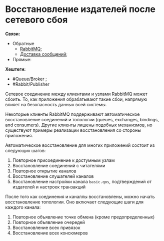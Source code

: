 
# Восстановление издателей после сетевого сбоя

**Связи:**
- Обратные
	- [RabbitMQ](rabbit-mq.md);
	- [Доставка сообщений](rabbit-messaging);
- Прямые:

**Хештеги:**
- #Queue/Broker ;
- #Rabbit/Publisher 

Сетевое соединение между клиентами и узлами RabbitMQ может сбоить. То, как приложения обрабатывают такие сбои, напрямую влияет на безопасность данных всей системы.

Некоторые клиенты RabbitMQ поддерживают автоматическое восстановление соединений и топологии (queues, exchanges, bindings, and consumers). Другие клиенты лишены подобных механизмов, но существуют примеры реализации восстановления со стороны приложения.

Автоматическое восстановление для многих приложений состоит из следующих шагов:

1) Повторное присоединение к достумным узлам
2) Восстановление соединений с читателями
3) Повторное открытие каналов
4) Восстановление слушателей каналов
5) Восстановление настройки канала `basic.qos`, подтверждений от издателей и настроек транзакций

После того как соединения и каналлы восстановлены, можно начать восстановление топологии. Оно включает следующие шаги для каждого канала:

1) Повторное объявление точке обмена (кроме предопределенных)
2) Повторное объявление очередей
3) Восстановление всех привязок
4) Восстановление всех консюмеров


